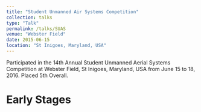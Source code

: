 ```yaml
---
title: "Student Unmanned Air Systems Competition"
collection: talks
type: "Talk"
permalink: /talks/SUAS
venue: "Webster Field"
date: 2015-06-15
location: "St Inigoes, Maryland, USA"
---
```


Participated in the 14th Annual Student Unmanned Aerial Systems Competition at Webster Field, St Inigoes, Maryland, USA from June 15 to 18, 2016. Placed 5th Overall.

Early Stages
======
	
